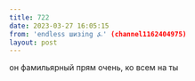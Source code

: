 ```yaml
---
title: 722
date: 2023-03-27 16:05:15
from: 'endless шизing ⍼' (channel1162404975)
layout: post
---
```


он фамильярный прям очень, ко всем на ты
